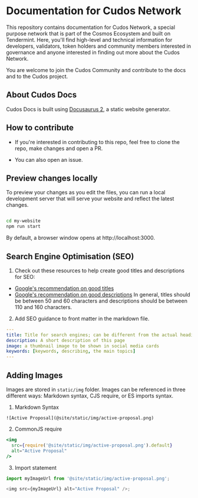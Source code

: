 # Documentation for Cudos Network

This repository contains documentation for Cudos Network, a special purpose network that is part of the Cosmos Ecosystem and built on Tendermint. Here, you'll find high-level and technical information for developers, validators, token holders and community members interested in governance and anyone interested in finding out more about the Cudos Network. 

You are welcome to join the Cudos Community and contribute to the docs and to the Cudos project. 

## About Cudos Docs

Cudos Docs is built using [Docusaurus 2](https://docusaurus.io/), a static website generator.

## How to contribute

- If you're interested in contributing to this repo, feel free to clone the repo, make changes and open a PR.

- You can also open an issue.

## Preview changes locally

To preview your changes as you edit the files, you can run a local development server that will serve your website and reflect the latest changes.

```bash

cd my-website
npm run start
```

By default, a browser window opens at http://localhost:3000.

## Search Engine Optimisation (SEO)

1. Check out these resources to help create good titles and descriptions for SEO:

- [Google's recommendation on good titles](https://developers.google.com/search/docs/advanced/appearance/title-link?hl=en)
- [Google's recommendation on good descriptions](https://developers.google.com/search/docs/advanced/appearance/snippet?hl=en)
In general, titles should be between 50 and 60 characters and descriptions should be between 110 and 160 characters.

2. Add SEO guidance to front matter in the markdown file. 

```yaml
---
title: Title for search engines; can be different from the actual heading
description: A short description of this page
image: a thumbnail image to be shown in social media cards
keywords: [keywords, describing, the main topics]
---
```

## Adding Images

Images are stored in `static/img` folder.
Images can be referenced in three different ways: Markdown syntax, CJS require, or ES imports syntax.

1. Markdown Syntax

```
![Active Proposal](@site/static/img/active-proposal.png)
```

2. CommonJS require

```jsx
<img
  src={require('@site/static/img/active-proposal.png').default}
  alt="Active Proposal"
/>
```

3. Import statement

```js
import myImageUrl from '@site/static/img/active-proposal.png';

<img src={myImageUrl} alt="Active Proposal" />;
```

